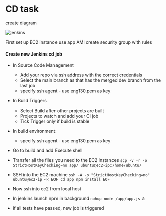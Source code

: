 # CD task

create diagram

![jenkins](https://user-images.githubusercontent.com/115226294/200811530-11555b3f-5f21-44db-a623-6fa9369e0886.png)

First set up EC2 instance
use app AMI
create security group with rules


#### Create new Jenkins cd job
- In Source Code Management
  - Add your repo via ssh address with the correct credentials
  - Select the main branch as that has the merged dev branch from the last job
  - specify ssh agent - use eng130.pem as key
- In Build Triggers
  - Select Build after other projects are built
  - Projects to watch and add your CI job
  - Tick Trigger only if build is stable
- In build environment
    - specify ssh agent - use eng130.pem as key

- Go to build and add Execute shell
- Transfer all the files you need to the EC2 Instances `scp -v -r -o StrictHostKeyChecking=no app/ ubuntu@ec2-ip:/home/ubuntu/`
- SSH into the EC2 machine ```ssh -A -o "StrictHostKeyChecking=no" ubuntu@ec2-ip << EOF
                                        cd app
                                        npm install
                                        EOF```

- Now ssh  into ec2 from local host
- In jenkins launch npm in background `nohup node /app/app.js &`
- if all tests have passed, new job is triggered
